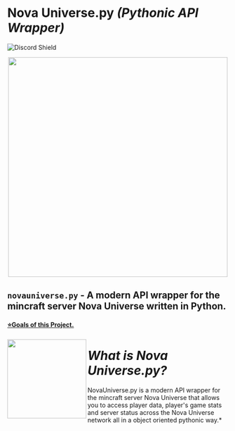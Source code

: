 # Nova Universe.py *(Pythonic API Wrapper)*

![Discord Shield](https://discordapp.com/api/guilds/692764975902752871/widget.png?style=shield)

<p align="center">
 <img src="https://user-images.githubusercontent.com/66202304/147414615-4a410681-0e02-41e3-88cd-3d28d4bf6898.png" width="500" />
</p>

## ``novauniverse.py`` - A modern API wrapper for the mincraft server Nova Universe written in Python.

#### [⭐Goals of this Project.]()

<p align="right">
 <img align="left" src="https://media.discordapp.net/attachments/710019553098465320/895037951443107860/Untitled_Artwork_4_1.png" width="180" />
 
 # *What is Nova Universe.py?*
 NovaUniverse.py is a modern API wrapper for the mincraft server Nova Universe that allows you to access player data, player's game stats and server status across the Nova Universe network all in a object oriented pythonic way.*
</p>
